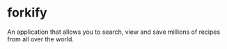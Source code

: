 # forkify
An application that allows you to search, view and save millions of recipes from all over the world.
